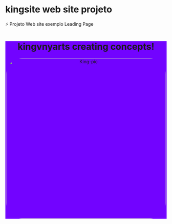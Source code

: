 # kingsite web site projeto
⚡ Projeto Web site exemplo Leading Page

<div style="background:rgb(114, 3, 255);" align="center">
  <h1>kingvnyarts creating concepts!</h1>
    <img align="center" alt="King-pic" height="500" style="border-radius:50px;" src="https://github.com/kingvnyarts/kingsite/blob/master/O%20futuro%20é%20agora!.png?width=676&height=676">
</div>
